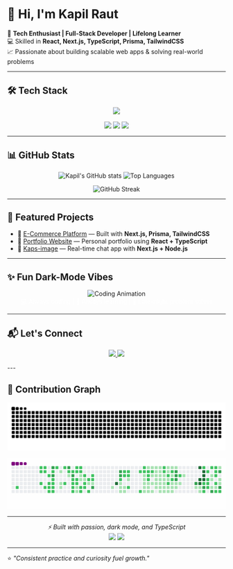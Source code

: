 # 👋 Hi, I'm Kapil Raut  

🚀 **Tech Enthusiast | Full-Stack Developer | Lifelong Learner**  
💻 Skilled in **React, Next.js, TypeScript, Prisma, TailwindCSS**  
📈 Passionate about building scalable web apps & solving real-world problems  

---

## 🛠️ Tech Stack

<p align="center">
  <img src="https://skillicons.dev/icons?i=react,next,typescript,tailwind,prisma,nodejs,express,postgres,mongodb,git,github,vscode,figma&theme=dark" />
</p>

<p align="center">
  <img src="https://img.shields.io/badge/Full-Stack%20Developer-000000?style=for-the-badge&logo=dev&logoColor=white" />
  <img src="https://img.shields.io/badge/React-Next.js-20232A?style=for-the-badge&logo=react&logoColor=61DAFB" />
  <img src="https://img.shields.io/badge/TypeScript-TailwindCSS-000000?style=for-the-badge&logo=typescript&logoColor=white" />
</p>

---

## 📊 GitHub Stats

<p align="center">
  <img src="https://github-readme-stats.vercel.app/api?username=kapilraut1&show_icons=true&theme=dark" alt="Kapil's GitHub stats" height="165"/>
  <img src="https://github-readme-stats.vercel.app/api/top-langs/?username=kapilraut1&layout=compact&theme=dark" alt="Top Languages" height="165"/>
</p>

<p align="center">
  <img src="https://streak-stats.demolab.com?user=kapilraut1&theme=dark&hide_border=true" alt="GitHub Streak"/>
</p>

---

## 🚀 Featured Projects  

- 🔗 [E-Commerce Platform](https://e-commerce-i-chi.vercel.app/) — Built with **Next.js, Prisma, TailwindCSS**  
- 🔗 [Portfolio Website](https://www.kapilraut.com.np) — Personal portfolio using **React + TypeScript**  
- 🔗 [Kaps-image](https://main-ai-five.vercel.app/) — Real-time chat app with **Next.js + Node.js**  

---

## ✨ Fun Dark-Mode Vibes  

<p align="center">
  <img src="https://media.giphy.com/media/3oEjI6SIIHBdRxXI40/giphy.gif" alt="Coding Animation" height="120"/>
  <br>
  <span style="color:white;">💻 Always coding | 🚀 Always learning | 🌙 Late-night problem solver</span>
</p>

---

## 📬 Let's Connect

<p align="center">
  <a href="https://www.linkedin.com/in/kapilraut1">
    <img src="https://img.shields.io/badge/-Kapil%20Raut-blue?style=for-the-badge&logo=Linkedin&logoColor=white"/>
  </a>
  <a href="mailto:rautkapil124@gmail.com"
    <img src="https://img.shields.io/badge/-Email%20Me-red?style=for-the-badge&logo=gmail&logoColor=white"/>
  </a>
  <a href="https://github.com/kapilraut1">
    <img src="https://img.shields.io/badge/-GitHub-black?style=for-the-badge&logo=github&logoColor=white"/>
  </a>
</p>
---

## 🐍 Contribution Graph

<!--![GitHub Snake Light](https://raw.githubusercontent.com/kapilraut1/kapilraut1/output/github-contribution-grid-snake.svg#gh-light-mode-only) -->
![GitHub Snake Dark](https://raw.githubusercontent.com/kapilraut1/kapilraut1/output/github-contribution-grid-snake-dark.svg#gh-dark-mode-only)


<p align="center">
  <img src="https://raw.githubusercontent.com/kapilraut1/kapilraut1/output/github-contribution-grid-snake.gif" alt="GitHub Snake Animation"/>
</p>

---

<p align="center">
  <i>⚡ Built with passion, dark mode, and TypeScript</i>
  <br>
  <img src="https://img.shields.io/badge/-VSCode-007ACC?style=for-the-badge&logo=visual-studio-code&logoColor=white" />
  <img src="https://img.shields.io/badge/-GitHub-181717?style=for-the-badge&logo=github&logoColor=white" />
</p>

---

⭐️ *"Consistent practice and curiosity fuel growth."*  
